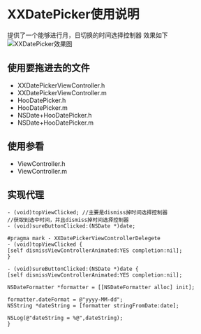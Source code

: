 # XXDatePicker使用说明
提供了一个能够进行月，日切换的时间选择控制器
效果如下
 ![XXDatePicker效果图](https://github.com/shine93/XXDatePicker/XXDatePickerImage.jpg)

## 使用要拖进去的文件
- XXDatePickerViewController.h
- XXDatePickerViewController.m
- HooDatePicker.h
- HooDatePicker.m
- NSDate+HooDatePicker.h
- NSDate+HooDatePicker.m

## 使用参看
- ViewController.h
- ViewController.m


## 实现代理
```
- (void)topViewClicked; //主要是dismiss掉时间选择控制器
//获取到选中时间，并且dismiss掉时间选择控制器
- (void)sureButtonClicked:(NSDate *)date;
```

```
#pragma mark - XXDatePickerViewControllerDelegete
- (void)topViewClicked {
[self dismissViewControllerAnimated:YES completion:nil];
}

- (void)sureButtonClicked:(NSDate *)date {
[self dismissViewControllerAnimated:YES completion:nil];

NSDateFormatter *formatter = [[NSDateFormatter alloc] init];

formatter.dateFormat = @"yyyy-MM-dd";
NSString *dateString = [formatter stringFromDate:date];

NSLog(@"dateString = %@",dateString);
}

```
